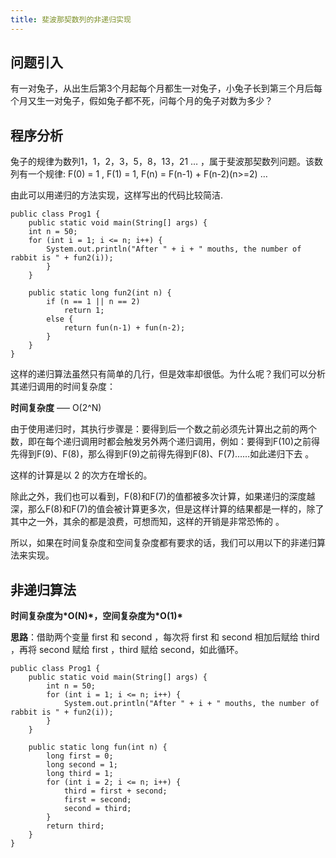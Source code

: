 ```yaml
---
title: 斐波那契数列的非递归实现
---
```

## 问题引入

有一对兔子，从出生后第3个月起每个月都生一对兔子，小兔子长到第三个月后每个月又生一对兔子，假如兔子都不死，问每个月的兔子对数为多少？

## 程序分析

兔子的规律为数列1，1，2，3，5，8，13，21 … ，属于斐波那契数列问题。该数列有一个规律: F(0) = 1 , F(1) = 1, F(n) = F(n-1) + F(n-2)(n>=2) …

由此可以用递归的方法实现，这样写出的代码比较简洁.

```
public class Prog1 {
    public static void main(String[] args) {
    int n = 50;
    for (int i = 1; i <= n; i++) {
        System.out.println("After " + i + " mouths, the number of rabbit is " + fun2(i));
        }
    }
    
    public static long fun2(int n) {
        if (n == 1 || n == 2)
            return 1;
        else {
            return fun(n-1) + fun(n-2);
        }
    }
}
```

这样的递归算法虽然只有简单的几行，但是效率却很低。为什么呢？我们可以分析其递归调用的时间复杂度：

**时间复杂度** —– O(2^N)

由于使用递归时，其执行步骤是：要得到后一个数之前必须先计算出之前的两个数，即在每个递归调用时都会触发另外两个递归调用，例如：要得到F(10)之前得先得到F(9)、F(8)，那么得到F(9)之前得先得到F(8)、F(7)……如此递归下去 。

这样的计算是以 2 的次方在增长的。

除此之外，我们也可以看到，F(8)和F(7)的值都被多次计算，如果递归的深度越深，那么F(8)和F(7)的值会被计算更多次，但是这样计算的结果都是一样的，除了其中之一外，其余的都是浪费，可想而知，这样的开销是非常恐怖的 。

所以，如果在时间复杂度和空间复杂度都有要求的话，我们可以用以下的非递归算法来实现。

## 非递归算法

**时间复杂度为\*O(N)\*，空间复杂度为\*O(1)\***

**思路**：借助两个变量 first 和 second ，每次将 first 和 second 相加后赋给 third ，再将 second 赋给 first ，third 赋给 second，如此循环。

```
public class Prog1 {
    public static void main(String[] args) {
        int n = 50;
        for (int i = 1; i <= n; i++) {
            System.out.println("After " + i + " mouths, the number of rabbit is " + fun2(i));
        }
    }
    
    public static long fun(int n) {
        long first = 0;
        long second = 1;
        long third = 1;
        for (int i = 2; i <= n; i++) {
            third = first + second;
            first = second;
            second = third;
        }
        return third;
    }
}
```

